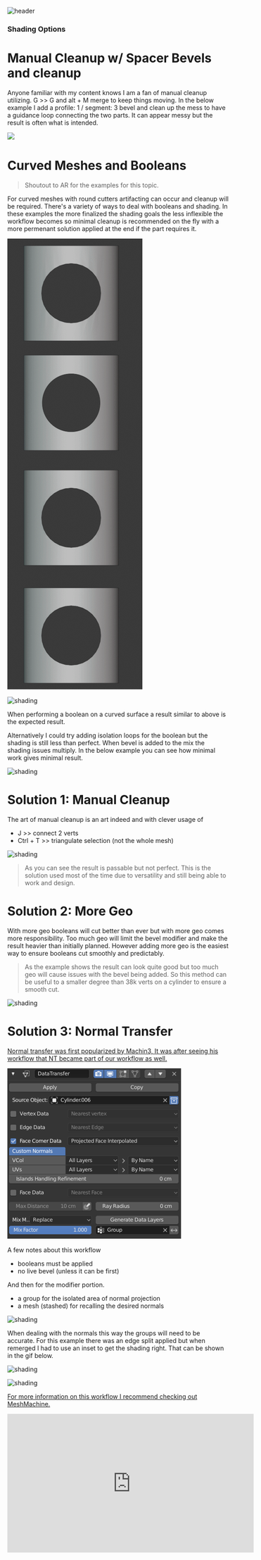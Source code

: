 ![header](img/banner.gif)

### Shading Options

# Manual Cleanup w/ Spacer Bevels and cleanup

Anyone familiar with my content knows I am a fan of manual cleanup utilizing. G >> G and alt + M merge to keep things moving. In the below example I add a profile: 1 / segment: 3 bevel and clean up the mess to have a guidance loop connecting the two parts. It can appear messy but the result is often what is intended.

![](img/bool/b4.gif)

# Curved Meshes and Booleans

> Shoutout to AR for the examples for this topic.

For curved meshes with round cutters artifacting can occur and cleanup will be required. There's a variety of ways to deal with booleans and shading. In these examples the more finalized the shading goals the less inflexible the workflow becomes so minimal cleanup is recommended on the fly with a more permenant solution applied at the end if the part requires it.

![shading](img/shading/s9.gif)

![shading](img/shading/s1.gif)

When performing a boolean on a curved surface a result similar to above is the expected result.

Alternatively I could try adding isolation loops for the boolean but the shading is still less than perfect. When bevel is added to the mix the shading issues multiply. In the below example you can see how minimal work gives minimal result.

![shading](img/shading/s2.gif)

# Solution 1: Manual Cleanup

The art of manual cleanup is an art indeed and with clever usage of

- J >> connect 2 verts
- Ctrl + T >> triangulate selection (not the whole mesh)

![shading](img/shading/s3.gif)

> As you can see the result is passable but not perfect. This is the solution used most of the time due to versatility and still being able to work and design.

# Solution 2: More Geo

With more geo booleans will cut better than ever but with more geo comes more responsibility. Too much geo will limit the bevel modifier and make the result heavier than initially planned. However adding more geo is the easiest way to ensure booleans cut smoothly and predictably.


> As the example shows the result can look quite good but too much geo will cause issues with the bevel being added. So this method can be useful to a smaller degree than 38k verts on a cylinder to ensure a smooth cut.

![shading](img/shading/s4.gif)

# Solution 3: Normal Transfer

[Normal transfer was first popularized by Machin3, It was after seeing his workflow that NT became part of our workflow as well. ](https://blendermarket.com/products/MESHmachine)

![shading](img/shading/s5.png)

A few notes about this workflow

- booleans must be applied
- no live bevel (unless it can be first)

And then for the modifier portion.

- a group for the isolated area of normal projection
- a mesh (stashed) for recalling the desired normals

![shading](img/shading/s6.gif)

When dealing with the normals this way the groups will need to be accurate. For this example there was an edge split applied but when remerged I had to use an inset to get the shading right. That can be shown in the gif below.

![shading](img/shading/s8.gif)

![shading](img/shading/s7.gif)

[For more information on this workflow I recommend checking out MeshMachine.](https://blendermarket.com/products/MESHmachine)

<iframe width="560" height="315" src="https://www.youtube.com/embed/5hvusH1QrRc" frameborder="0" allow="accelerometer; autoplay; encrypted-media; gyroscope; picture-in-picture" allowfullscreen></iframe>
